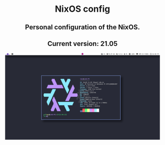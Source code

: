 <div align="center">
  
# NixOS config
## Personal configuration of the NixOS.
## Current version: 21.05
![Screenshot](screenshot1.png)
  
</div>
